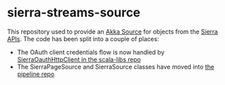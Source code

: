 # sierra-streams-source

This repository used to provide an [Akka Source](https://doc.akka.io/docs/akka-http/current/routing-dsl/source-streaming-support.html) for objects from the [Sierra APIs](https://developer.iii.com/docs).
The code has been split into a couple of places:

-	The OAuth client credentials flow is now handled by [SierraOauthHttpClient in the scala-libs repo](https://github.com/wellcomecollection/scala-libs/blob/bac3eb3c165018bafa5f3ca3631488e26bf1320b/http/src/main/scala/weco/http/client/sierra/SierraOauthHttpClient.scala)
-	The SierraPageSource and SierraSource classes have moved into [the pipeline repo](https://github.com/wellcomecollection/catalogue-pipeline/tree/d17085091c130d2ea0256ecc20de19502632005b/sierra_adapter/sierra_reader/src/main/scala/weco/pipeline/sierra_reader/source)
